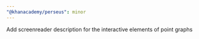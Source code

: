 ```yaml
---
"@khanacademy/perseus": minor
---
```


Add screenreader description for the interactive elements of point graphs
